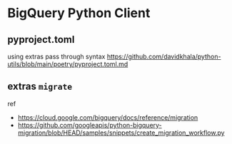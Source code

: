 # BigQuery Python Client

## pyproject.toml
using extras pass through syntax https://github.com/davidkhala/python-utils/blob/main/poetry/pyproject.toml.md

## extras `migrate`
ref
- https://cloud.google.com/bigquery/docs/reference/migration
- https://github.com/googleapis/python-bigquery-migration/blob/HEAD/samples/snippets/create_migration_workflow.py

